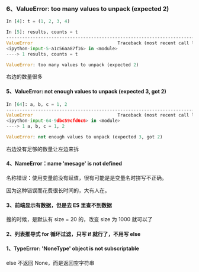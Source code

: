 

### 6、ValueError: too many values to unpack (expected 2)

```python 
In [4]: t = (1, 2, 3, 4)

In [5]: results, counts = t
---------------------------------------------------------------------------
ValueError                                Traceback (most recent call last)
<ipython-input-5-a1c56aa87f16> in <module>
----> 1 results, counts = t

ValueError: too many values to unpack (expected 2)
```

右边的数量很多  


#### 5、ValueError: not enough values to unpack (expected 3, got 2) 

```python 
In [64]: a, b, c = 1, 2
---------------------------------------------------------------------------
ValueError                                Traceback (most recent call last)
<ipython-input-64-9dbc59cfd6c6> in <module>
----> 1 a, b, c = 1, 2

ValueError: not enough values to unpack (expected 3, got 2)
```

右边没有足够的数量让左边来拆  


#### 4、NameError：name 'mesage' is not defined  

名称错误：使用变量前没有赋值，很有可能是是变量名时拼写不正确。  

因为这种错误而花费很长时间的，大有人在。  


#### 3、前端显示有数据，但是去 ES 里查不到数据    

搜的时候，是默认有 size = 20 的，改变 size 为 1000 就可以了  


#### 2、列表推导式 for 循环过滤，只写 if 就行了，不用写 else  


#### 1、TypeError: 'NoneType' object is not subscriptable

else 不返回 None，而是返回空字符串  


